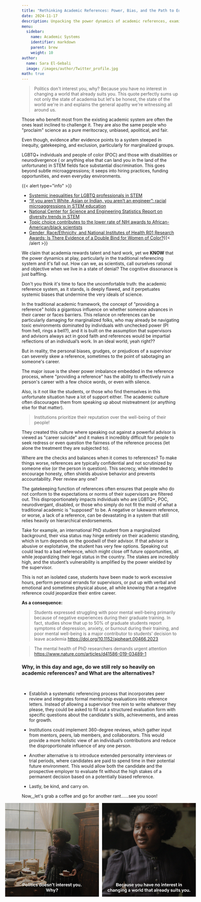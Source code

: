 ```yaml
---
title: "Rethinking Academic References: Power, Bias, and the Path to Equitable Evaluations"
date: 2024-11-17
description: Unpacking the power dynamics of academic references, examining the gatekeeping effect and it's impact on marginalized groups. 
menu:
  sidebar:
    name: Academic Systems
    identifier: markdown
    parent: brew
    weight: 10
author:
  name: Sara El-Gebali
  image: /images/author/Twitter_profile.jpg
math: true
---
```


> Politics don't interest you, why? Because you have no interest in changing a world that already suits you.
This quote perfectly sums up not only the state of academia but let's be honest, the state of the world we're in and explains the general apathy we're witnessing all around us.  

Those who benefit most from the existing academic system are often the ones least inclined to challenge it. They are also the same people who "proclaim" science as a pure meritocracy, unbiased, apolitical, and fair. 

Even though, evidence after evidence points to a system steeped in inequity, gatekeeping, and exclusion, particularly for marginalized groups. 

LGBTQ+ individuals and people of color (POC)  and those with disabilities or neurodivergence ( or anything else  that can land you in the land of the unfortunate) in STEM fields face substantial discrimination. This goes beyond subtle microaggressions; it seeps into hiring practices, funding opportunities, and even everyday environments. 

{{< alert type="info" >}}  
- [Systemic inequalities for LGBTQ professionals in STEM](https://doi.org/10.1126/sciadv.abe0933)  
-  [“If you aren’t White, Asian or Indian, you aren’t an engineer”: racial microaggressions in STEM education](https://stemeducationjournal.springeropen.com/articles/10.1186/s40594-020-00241-4)
- [National Center for Science and Engineering Statistics Report on diversity trends in STEM](https://new.nsf.gov/news/diversity-and-stem-2023)
- [Topic choice contributes to the lower rate of NIH awards to African-American/black scientists](https://www.science.org/doi/10.1126/sciadv.aaw7238)
- [Gender, Race/Ethnicity, and National Institutes of Health R01 Research Awards: Is There Evidence of a Double Bind for Women of Color?](https://pmc.ncbi.nlm.nih.gov/articles/PMC4965301/){{< /alert >}}

We claim that academia rewards talent and hard work, yet we **KNOW** that the power dynamics at play, particularly in the traditional referencing system and it's fall out. 
How can we, as scientists, call ourselves rational and objective when we live in a state of denial? The cognitive dissonance is just baffling. 

Don't you think it's time to face the uncomfortable truth: the academic reference system, as it stands, is deeply flawed, and it perpetuates systemic biases that undermine the very ideals of science.

In the traditional academic framework, the concept of "providing a reference" holds a gigantous influence on whether someone advances in their career or faces barriers. This reliance on references can be particularly damaging for marginalized folks, who may already be navigating toxic environments dominated by individuals with unchecked power (PI from hell, rings a bell?), and it is built on the assumption that supervisors and advisors always act in good faith and references would be impartial reflections of an individual’s work.  In an ideal world, yeah right?? 

But in reality, the personal biases, grudges, or prejudices of a supervisor can severely skew a reference, sometimes to the point of sabotaging an someone's career. 

The major issue is the sheer power imbalance embedded in the reference process, where "providing a reference" has the ability to effectively ruin a person's career with a few choice words, or even with silence.

Also, is it not like the students, or those who find themselves in this unfortunate situation have a lot of support either. The academic culture often discourages them from speaking up about mistreatment (or anything else for that matter).

> Institutions  prioritize their reputation over the well-being of their people! 

They created this culture where speaking out against a powerful advisor is viewed as "career suicide" and it makes it incredibly difficult for people to seek redress or even question the fairness of the reference process (let alone the treatment they are subjected to).

Where are the checks and balances when it comes to references? To make things worse, references are typically confidential and not scrutinized by someone else (or the person in question). This secrecy, while intended to encourage honesty, often shields abusive behavior and prevents accountability. Peer review any one? 

The gatekeeping function of references often ensures that people who do not conform to the expectations or norms of their supervisors are filtered out. This disproportionately impacts individuals who are LGBTQ+, POC, neurodivergant, disabled, or those who simply do not fit the mold of what a traditional academic is "supposed" to be. A negative or lukewarm reference, or worse, a lack of a reference, can be devastating in a system that still relies heavily on hierarchical endorsements.

Take for example, an international PhD student from a marginalized background, their visa status may hinge entirely on their academic standing, which in turn depends on the goodwill of their advisor. If that advisor is abusive or exploitative, the student has very few options. Speaking out could lead to a bad reference, which might close off future opportunities, all while jeopardizing their legal status in the country. The stakes are incredibly high, and the student’s vulnerability is amplified by the power wielded by the supervisor.

This is not an isolated case, students have been made to work excessive hours, perform personal errands for supervisors, or put up with verbal and emotional and sometimes physical abuse, all while knowing that a negative reference could jeopardize their entire career.

**As a consequence:**
  > Students expressed struggling with poor mental well-being primarily because of negative experiences during their graduate training. In fact, studies show that up to 50% of graduate students report symptoms of depression, anxiety, or burnout during their training, and poor mental well-being is a major contributor to students' decision to leave academia https://doi.org/10.1152/ajpheart.00466.2023 

> The mental health of PhD researchers demands urgent attention https://www.nature.com/articles/d41586-019-03489-1 

### Why, in this day and age, do we still rely so heavily on academic references? and What are the alternatives?
<br>

- Establish a systematic referencing process that incorporates peer review and integrates formal mentorship evaluations into reference letters. Instead of allowing a supervisor free rein to write whatever they please, they could be asked to fill out a structured evaluation form with specific questions about the candidate's skills, achievements, and areas for growth. 

- Institutions could implement 360-degree reviews, which gather input from mentors, peers, lab members, and collaborators. This would provide a more holistic view of an individual’s contributions and reduce the disproportionate influence of any one person.

- Another alternative is to introduce extended personality interviews or trial periods, where candidates are paid to spend time in their potential future environment. This would allow both the candidate and the prospective employer to evaluate fit without the high stakes of a permanent decision based on a potentially biased reference.
- Lastly,  be kind, and carry on. 

Now,,,let's grab a coffee and go for another rant......see you soon!

<div style="display: flex; justify-content: center; align-items: center;">
    <img src="/posts/Academic_Systems/politics1.jpg" height="300" width="300" alt="quote from Enola Holmes movie" style="margin-right: 10px;">
    <img src="/posts/Academic_Systems/politics2.jpg" height="300" width="300" alt="quote from Enola Holmes movie">
</div>




